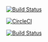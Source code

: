 [![Build Status](https://travis-ci.org/nmkedziora/warsawjs-workshop-24-ci-test.svg?branch=master)](https://travis-ci.org/nmkedziora/warsawjs-workshop-24-ci-test)

[![CircleCI](https://circleci.com/gh/nmkedziora/warsawjs-workshop-24-ci-test.svg?style=svg)](https://circleci.com/gh/nmkedziora/warsawjs-workshop-24-ci-test)

[![Build Status](https://semaphoreci.com/api/v1/nmkedziora/warsawjs-workshop-24-ci-test/branches/master/badge.svg)](https://semaphoreci.com/nmkedziora/warsawjs-workshop-24-ci-test)
